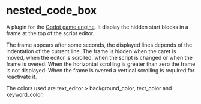 # nested_code_box
A plugin for the [Godot game engine](https://github.com/godotengine/godot). 
It display the hidden start blocks in a frame at the top of the script editor.

The frame appears after some seconds, the displayed lines depends of the indentation of the current line.
The frame is hidden when the caret is moved, when the editor is scrolled, when the script is changed or when the frame is overed.
When the horizontal scrolling is greater than zero the frame is not displayed. When the frame is overed a vertical scrolling is required for reactivate it.

The colors used are text_editor > background_color, text_color and keyword_color.
